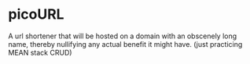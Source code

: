 # picoURL
A url shortener that will be hosted on a domain with an obscenely long name, thereby nullifying any actual benefit it might have. (just practicing MEAN stack CRUD)
